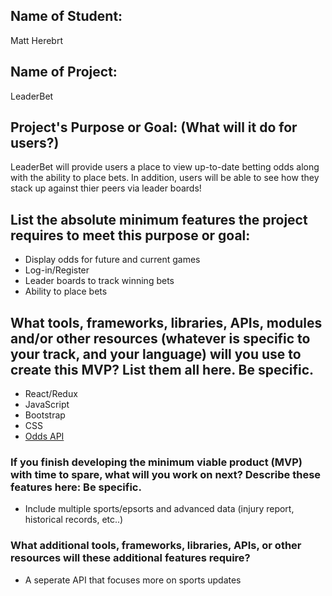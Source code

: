 ## **Name of Student:**
Matt Herebrt

## **Name of Project:**
LeaderBet

## **Project's Purpose or Goal: (What will it do for users?)**
LeaderBet will provide users a place to view up-to-date betting odds along with the ability to place bets. In addition, users will be able to see how they stack up against thier peers via leader boards!

## **List the absolute minimum features the project requires to meet this purpose or goal:**
- Display odds for future and current games
- Log-in/Register
- Leader boards to track winning bets
- Ability to place bets

## **What tools, frameworks, libraries, APIs, modules and/or other resources (whatever is specific to your track, and your language) will you use to create this MVP? List them all here. Be specific.**
- React/Redux
- JavaScript
- Bootstrap
- CSS
- [Odds API]("https://the-odds-api.com/")

### **If you finish developing the minimum viable product (MVP) with time to spare, what will you work on next? Describe these features here: Be specific.**
- Include multiple sports/epsorts and advanced data (injury report, historical records, etc..)

### **What additional tools, frameworks, libraries, APIs, or other resources will these additional features require?**
- A seperate API that focuses more on sports updates